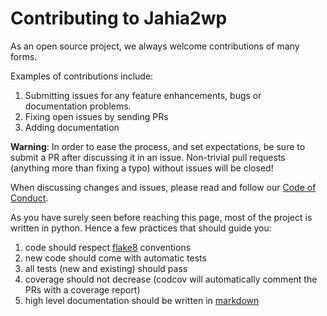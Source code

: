# Contributing to Jahia2wp

As an open source project, we always welcome contributions of many forms.

Examples of contributions include:

1. Submitting issues for any feature enhancements, bugs or documentation problems.
1. Fixing open issues by sending PRs 
1. Adding documentation 

**Warning**: In order to ease the process, and set expectations, be sure to submit a PR after discussing it in an issue. Non-trivial pull requests (anything more than fixing a typo) without issues will be closed!

When discussing changes and issues, please read and follow our [Code of Conduct](./docs/CODE_OF_CONDUCT.md).

As you have surely seen before reaching this page, most of the project is written in python. Hence a few practices that should guide you:

1. code should respect [flake8](http://flake8.pycqa.org/en/latest/) conventions
1. new code should come with automatic tests
1. all tests (new and existing) should pass 
1. coverage should not decrease (codcov will automatically comment the PRs with a coverage report)
1. high level documentation should be written in [markdown](https://daringfireball.net/projects/markdown/)
